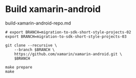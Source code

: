 # Build xamarin-android

build-xamarin-android-repo.md

```
# export BRANCH=migration-to-sdk-short-style-projects-02
export BRANCH=migration-to-sdk-short-style-projects-03

git clone --recursive \
    --branch $BRANCH \
    https://github.com/xamarin/xamarin-android.git \
    $BRANCH
```


```
make prepare
make
```